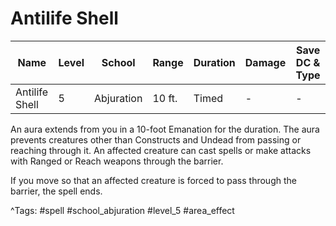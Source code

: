 # Antilife Shell

| Name | Level | School | Range | Duration | Damage | Save DC & Type |
|------|-------|--------|-------|----------|--------|----------------|
| Antilife Shell | 5 | Abjuration | 10 ft. | Timed | - | - |

An aura extends from you in a 10-foot Emanation for the duration. The aura prevents creatures other than Constructs and Undead from passing or reaching through it. An affected creature can cast spells or make attacks with Ranged or Reach weapons through the barrier.

If you move so that an affected creature is forced to pass through the barrier, the spell ends.

^Tags: #spell #school_abjuration #level_5 #area_effect